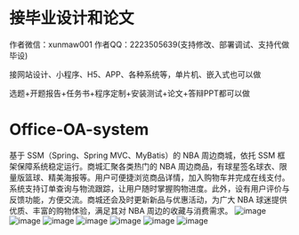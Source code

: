 # 接毕业设计和论文
作者微信：xunmaw001  作者QQ：2223505639(支持修改、部署调试、支持代做毕设)

接网站设计、小程序、H5、APP、各种系统等，单片机、嵌入式也可以做

选题+开题报告+任务书+程序定制+安装测试+论文+答辩PPT都可以做
# Office-OA-system
基于 SSM（Spring、Spring MVC、MyBatis）的 NBA 周边商城，依托 SSM 框架保障系统稳定运行。商城汇聚各类热门的 NBA 周边商品，有球星签名球衣、限量版篮球、精美海报等。用户可便捷浏览商品详情，加入购物车并完成在线支付。系统支持订单查询与物流跟踪，让用户随时掌握购物进度。此外，设有用户评价与反馈功能，方便交流。商城还会及时更新新品与优惠活动，为广大 NBA 球迷提供优质、丰富的购物体验，满足其对 NBA 周边的收藏与消费需求。 
![image](https://github.com/user-attachments/assets/f621abf0-4d44-4265-a00b-ded33f09a556)
![image](https://github.com/user-attachments/assets/41b86156-1738-4396-94a2-98674b30247e)
![image](https://github.com/user-attachments/assets/d40ac4f0-6827-4826-aa2f-0388d9b0a0d4)
![image](https://github.com/user-attachments/assets/09f4c7d4-5749-451b-9b15-adf475c65e23)
![image](https://github.com/user-attachments/assets/65e42cbb-61f8-4def-acfc-89609b3bded9)
![image](https://github.com/user-attachments/assets/81ee9a96-041b-46fc-9b55-2247f4c486ed)
![image](https://github.com/user-attachments/assets/495a4a50-a620-4a1f-8811-ab6dd203a3e6)
